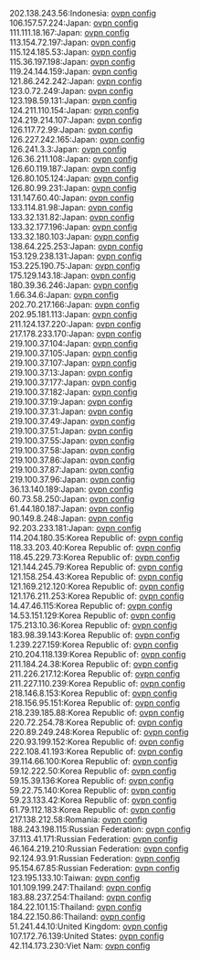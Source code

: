 202.138.243.56:Indonesia: [ovpn config](vpn/202_138_243_56.ovpn)  
106.157.57.224:Japan: [ovpn config](vpn/106_157_57_224.ovpn)  
111.111.18.167:Japan: [ovpn config](vpn/111_111_18_167.ovpn)  
113.154.72.197:Japan: [ovpn config](vpn/113_154_72_197.ovpn)  
115.124.185.53:Japan: [ovpn config](vpn/115_124_185_53.ovpn)  
115.36.197.198:Japan: [ovpn config](vpn/115_36_197_198.ovpn)  
119.24.144.159:Japan: [ovpn config](vpn/119_24_144_159.ovpn)  
121.86.242.242:Japan: [ovpn config](vpn/121_86_242_242.ovpn)  
123.0.72.249:Japan: [ovpn config](vpn/123_0_72_249.ovpn)  
123.198.59.131:Japan: [ovpn config](vpn/123_198_59_131.ovpn)  
124.211.110.154:Japan: [ovpn config](vpn/124_211_110_154.ovpn)  
124.219.214.107:Japan: [ovpn config](vpn/124_219_214_107.ovpn)  
126.117.72.99:Japan: [ovpn config](vpn/126_117_72_99.ovpn)  
126.227.242.165:Japan: [ovpn config](vpn/126_227_242_165.ovpn)  
126.241.3.3:Japan: [ovpn config](vpn/126_241_3_3.ovpn)  
126.36.211.108:Japan: [ovpn config](vpn/126_36_211_108.ovpn)  
126.60.119.187:Japan: [ovpn config](vpn/126_60_119_187.ovpn)  
126.80.105.124:Japan: [ovpn config](vpn/126_80_105_124.ovpn)  
126.80.99.231:Japan: [ovpn config](vpn/126_80_99_231.ovpn)  
131.147.60.40:Japan: [ovpn config](vpn/131_147_60_40.ovpn)  
133.114.81.98:Japan: [ovpn config](vpn/133_114_81_98.ovpn)  
133.32.131.82:Japan: [ovpn config](vpn/133_32_131_82.ovpn)  
133.32.177.196:Japan: [ovpn config](vpn/133_32_177_196.ovpn)  
133.32.180.103:Japan: [ovpn config](vpn/133_32_180_103.ovpn)  
138.64.225.253:Japan: [ovpn config](vpn/138_64_225_253.ovpn)  
153.129.238.131:Japan: [ovpn config](vpn/153_129_238_131.ovpn)  
153.225.190.75:Japan: [ovpn config](vpn/153_225_190_75.ovpn)  
175.129.143.18:Japan: [ovpn config](vpn/175_129_143_18.ovpn)  
180.39.36.246:Japan: [ovpn config](vpn/180_39_36_246.ovpn)  
1.66.34.6:Japan: [ovpn config](vpn/1_66_34_6.ovpn)  
202.70.217.166:Japan: [ovpn config](vpn/202_70_217_166.ovpn)  
202.95.181.113:Japan: [ovpn config](vpn/202_95_181_113.ovpn)  
211.124.137.220:Japan: [ovpn config](vpn/211_124_137_220.ovpn)  
217.178.233.170:Japan: [ovpn config](vpn/217_178_233_170.ovpn)  
219.100.37.104:Japan: [ovpn config](vpn/219_100_37_104.ovpn)  
219.100.37.105:Japan: [ovpn config](vpn/219_100_37_105.ovpn)  
219.100.37.107:Japan: [ovpn config](vpn/219_100_37_107.ovpn)  
219.100.37.13:Japan: [ovpn config](vpn/219_100_37_13.ovpn)  
219.100.37.177:Japan: [ovpn config](vpn/219_100_37_177.ovpn)  
219.100.37.182:Japan: [ovpn config](vpn/219_100_37_182.ovpn)  
219.100.37.19:Japan: [ovpn config](vpn/219_100_37_19.ovpn)  
219.100.37.31:Japan: [ovpn config](vpn/219_100_37_31.ovpn)  
219.100.37.49:Japan: [ovpn config](vpn/219_100_37_49.ovpn)  
219.100.37.51:Japan: [ovpn config](vpn/219_100_37_51.ovpn)  
219.100.37.55:Japan: [ovpn config](vpn/219_100_37_55.ovpn)  
219.100.37.58:Japan: [ovpn config](vpn/219_100_37_58.ovpn)  
219.100.37.86:Japan: [ovpn config](vpn/219_100_37_86.ovpn)  
219.100.37.87:Japan: [ovpn config](vpn/219_100_37_87.ovpn)  
219.100.37.96:Japan: [ovpn config](vpn/219_100_37_96.ovpn)  
36.13.140.189:Japan: [ovpn config](vpn/36_13_140_189.ovpn)  
60.73.58.250:Japan: [ovpn config](vpn/60_73_58_250.ovpn)  
61.44.180.187:Japan: [ovpn config](vpn/61_44_180_187.ovpn)  
90.149.8.248:Japan: [ovpn config](vpn/90_149_8_248.ovpn)  
92.203.233.181:Japan: [ovpn config](vpn/92_203_233_181.ovpn)  
114.204.180.35:Korea Republic of: [ovpn config](vpn/114_204_180_35.ovpn)  
118.33.203.40:Korea Republic of: [ovpn config](vpn/118_33_203_40.ovpn)  
118.45.229.73:Korea Republic of: [ovpn config](vpn/118_45_229_73.ovpn)  
121.144.245.79:Korea Republic of: [ovpn config](vpn/121_144_245_79.ovpn)  
121.158.254.43:Korea Republic of: [ovpn config](vpn/121_158_254_43.ovpn)  
121.169.212.120:Korea Republic of: [ovpn config](vpn/121_169_212_120.ovpn)  
121.176.211.253:Korea Republic of: [ovpn config](vpn/121_176_211_253.ovpn)  
14.47.46.115:Korea Republic of: [ovpn config](vpn/14_47_46_115.ovpn)  
14.53.151.129:Korea Republic of: [ovpn config](vpn/14_53_151_129.ovpn)  
175.213.10.36:Korea Republic of: [ovpn config](vpn/175_213_10_36.ovpn)  
183.98.39.143:Korea Republic of: [ovpn config](vpn/183_98_39_143.ovpn)  
1.239.227.159:Korea Republic of: [ovpn config](vpn/1_239_227_159.ovpn)  
210.204.118.139:Korea Republic of: [ovpn config](vpn/210_204_118_139.ovpn)  
211.184.24.38:Korea Republic of: [ovpn config](vpn/211_184_24_38.ovpn)  
211.226.217.12:Korea Republic of: [ovpn config](vpn/211_226_217_12.ovpn)  
211.227.110.239:Korea Republic of: [ovpn config](vpn/211_227_110_239.ovpn)  
218.146.8.153:Korea Republic of: [ovpn config](vpn/218_146_8_153.ovpn)  
218.156.95.151:Korea Republic of: [ovpn config](vpn/218_156_95_151.ovpn)  
218.239.185.88:Korea Republic of: [ovpn config](vpn/218_239_185_88.ovpn)  
220.72.254.78:Korea Republic of: [ovpn config](vpn/220_72_254_78.ovpn)  
220.89.249.248:Korea Republic of: [ovpn config](vpn/220_89_249_248.ovpn)  
220.93.199.152:Korea Republic of: [ovpn config](vpn/220_93_199_152.ovpn)  
222.108.41.193:Korea Republic of: [ovpn config](vpn/222_108_41_193.ovpn)  
39.114.66.100:Korea Republic of: [ovpn config](vpn/39_114_66_100.ovpn)  
59.12.222.50:Korea Republic of: [ovpn config](vpn/59_12_222_50.ovpn)  
59.15.39.136:Korea Republic of: [ovpn config](vpn/59_15_39_136.ovpn)  
59.22.75.140:Korea Republic of: [ovpn config](vpn/59_22_75_140.ovpn)  
59.23.133.42:Korea Republic of: [ovpn config](vpn/59_23_133_42.ovpn)  
61.79.112.183:Korea Republic of: [ovpn config](vpn/61_79_112_183.ovpn)  
217.138.212.58:Romania: [ovpn config](vpn/217_138_212_58.ovpn)  
188.243.198.115:Russian Federation: [ovpn config](vpn/188_243_198_115.ovpn)  
37.113.41.171:Russian Federation: [ovpn config](vpn/37_113_41_171.ovpn)  
46.164.219.210:Russian Federation: [ovpn config](vpn/46_164_219_210.ovpn)  
92.124.93.91:Russian Federation: [ovpn config](vpn/92_124_93_91.ovpn)  
95.154.67.85:Russian Federation: [ovpn config](vpn/95_154_67_85.ovpn)  
123.195.133.10:Taiwan: [ovpn config](vpn/123_195_133_10.ovpn)  
101.109.199.247:Thailand: [ovpn config](vpn/101_109_199_247.ovpn)  
183.88.237.254:Thailand: [ovpn config](vpn/183_88_237_254.ovpn)  
184.22.101.15:Thailand: [ovpn config](vpn/184_22_101_15.ovpn)  
184.22.150.86:Thailand: [ovpn config](vpn/184_22_150_86.ovpn)  
51.241.44.10:United Kingdom: [ovpn config](vpn/51_241_44_10.ovpn)  
107.172.76.139:United States: [ovpn config](vpn/107_172_76_139.ovpn)  
42.114.173.230:Viet Nam: [ovpn config](vpn/42_114_173_230.ovpn)  
